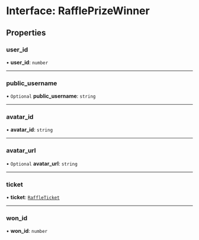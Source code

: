 # Interface: RafflePrizeWinner

## Properties

### user\_id

• **user\_id**: `number`

___

### public\_username

• `Optional` **public\_username**: `string`

___

### avatar\_id

• **avatar\_id**: `string`

___

### avatar\_url

• `Optional` **avatar\_url**: `string`

___

### ticket

• **ticket**: [`RaffleTicket`](RaffleTicket.md)

___

### won\_id

• **won\_id**: `number`
